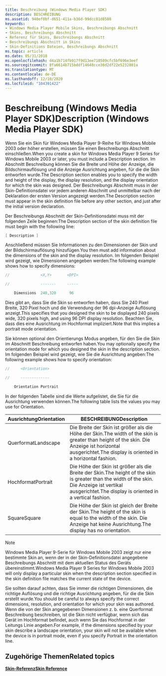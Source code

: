 ```yaml
---
title: Beschreibung (Windows Media Player SDK)
description: BESCHREIBUNG
ms.assetid: 940ef0bf-d651-411a-b36d-99dcc01d8508
keywords:
- Windows Media Player Mobile Skins, Beschreibungs Abschnitt
- Skins, Beschreibungs Abschnitt
- Referenz für Skins, Beschreibungs Abschnitt
- Beschreibungs Abschnitt in Skins
- Skin-Definitions Dateien, Beschreibungs Abschnitt
ms.topic: article
ms.date: 05/31/2018
ms.openlocfilehash: d4a1b714fb917f9d13ee710509cfc5bf696e3eef
ms.sourcegitcommit: 8fa6614b715bddf14648cce36d2df22e5232801a
ms.translationtype: MT
ms.contentlocale: de-DE
ms.lasthandoff: 12/10/2020
ms.locfileid: "104391422"
---
```

# <a name="description-windows-media-player-sdk"></a><span data-ttu-id="43a7a-108">Beschreibung (Windows Media Player SDK)</span><span class="sxs-lookup"><span data-stu-id="43a7a-108">Description (Windows Media Player SDK)</span></span>

<span data-ttu-id="43a7a-109">Wenn Sie ein Skin für Windows Media Player 9-Reihe für Windows Mobile 2003 oder höher erstellen, müssen Sie einen Beschreibungs Abschnitt einschließen.</span><span class="sxs-lookup"><span data-stu-id="43a7a-109">When you create a skin for Windows Media Player 9 Series for Windows Mobile 2003 or later, you must include a Description section.</span></span> <span data-ttu-id="43a7a-110">Im Abschnitt Beschreibung können Sie die Breite und Höhe der Anzeige, die Bildschirmauflösung und die Anzeige Ausrichtung angeben, für die die Skin entworfen wurde.</span><span class="sxs-lookup"><span data-stu-id="43a7a-110">The Description section enables you to specify the width and height of the display, the display resolution, and the display orientation for which the skin was designed.</span></span> <span data-ttu-id="43a7a-111">Der Beschreibungs Abschnitt muss in der Skin-Definitionsdatei vor jedem anderen Abschnitt und unmittelbar nach der Deklaration der ersten Version angezeigt werden.</span><span class="sxs-lookup"><span data-stu-id="43a7a-111">The Description section must appear in the skin definition file before any other section, and just after the initial version declaration.</span></span>

<span data-ttu-id="43a7a-112">Der Beschreibungs Abschnitt der Skin-Definitionsdatei muss mit der folgenden Zeile beginnen:</span><span class="sxs-lookup"><span data-stu-id="43a7a-112">The Description section of the skin definition file must begin with the following line:</span></span>


```C++
[ Description ]

```



<span data-ttu-id="43a7a-113">Anschließend müssen Sie Informationen zu den Dimensionen der Skin und der Bildschirmauflösung hinzufügen.</span><span class="sxs-lookup"><span data-stu-id="43a7a-113">You then must add information about the dimensions of the skin and the display resolution.</span></span> <span data-ttu-id="43a7a-114">Im folgenden Beispiel wird gezeigt, wie Dimensionen angegeben werden:</span><span class="sxs-lookup"><span data-stu-id="43a7a-114">The following example shows how to specify dimensions:</span></span>


```C++
//              <X,Y>       <DPI>

//              -------     -----

    Dimensions  240,320      96

```



<span data-ttu-id="43a7a-115">Dies gibt an, dass Sie die Skin so entworfen haben, dass Sie 240 Pixel Breite, 320 Pixel hoch und die Verwendung der 96 dpi-Anzeige Auflösung anzeigt.</span><span class="sxs-lookup"><span data-stu-id="43a7a-115">This specifies that you designed the skin to be displayed 240 pixels wide, 320 pixels high, and using 96 DPI display resolution.</span></span> <span data-ttu-id="43a7a-116">Beachten Sie, dass dies eine Ausrichtung im Hochformat impliziert.</span><span class="sxs-lookup"><span data-stu-id="43a7a-116">Note that this implies a portrait mode orientation.</span></span>

<span data-ttu-id="43a7a-117">Sie können optional den Orientierungs Modus angeben, für den Sie die Skin im Abschnitt Beschreibung entworfen haben.</span><span class="sxs-lookup"><span data-stu-id="43a7a-117">You may optionally specify the orientation mode for which you designed the skin in the description section.</span></span> <span data-ttu-id="43a7a-118">Im folgenden Beispiel wird gezeigt, wie Sie die Ausrichtung angeben:</span><span class="sxs-lookup"><span data-stu-id="43a7a-118">The following example shows how to specify orientation:</span></span>


```C++
//     <Orientation>

//     -------------

    Orientation Portrait

```



<span data-ttu-id="43a7a-119">In der folgenden Tabelle sind die Werte aufgelistet, die Sie für die Ausrichtung verwenden können.</span><span class="sxs-lookup"><span data-stu-id="43a7a-119">The following table lists the values you may use for Orientation.</span></span>



| <span data-ttu-id="43a7a-120">Ausrichtung</span><span class="sxs-lookup"><span data-stu-id="43a7a-120">Orientation</span></span> | <span data-ttu-id="43a7a-121">BESCHREIBUNG</span><span class="sxs-lookup"><span data-stu-id="43a7a-121">Description</span></span>                                                                                                  |
|-------------|--------------------------------------------------------------------------------------------------------------|
| <span data-ttu-id="43a7a-122">Querformat</span><span class="sxs-lookup"><span data-stu-id="43a7a-122">Landscape</span></span>   | <span data-ttu-id="43a7a-123">Die Breite der Skin ist größer als die Höhe der Skin.</span><span class="sxs-lookup"><span data-stu-id="43a7a-123">The width of the skin is greater than height of the skin.</span></span> <span data-ttu-id="43a7a-124">Die Anzeige ist horizontal ausgerichtet.</span><span class="sxs-lookup"><span data-stu-id="43a7a-124">The display is oriented in a horizontal fashion.</span></span>   |
| <span data-ttu-id="43a7a-125">Hochformat</span><span class="sxs-lookup"><span data-stu-id="43a7a-125">Portrait</span></span>    | <span data-ttu-id="43a7a-126">Die Höhe der Skin ist größer als die Breite der Skin.</span><span class="sxs-lookup"><span data-stu-id="43a7a-126">The height of the skin is greater than the width of the skin.</span></span> <span data-ttu-id="43a7a-127">Die Anzeige ist vertikal ausgerichtet.</span><span class="sxs-lookup"><span data-stu-id="43a7a-127">The display is oriented in a vertical fashion.</span></span> |
| <span data-ttu-id="43a7a-128">Square</span><span class="sxs-lookup"><span data-stu-id="43a7a-128">Square</span></span>      | <span data-ttu-id="43a7a-129">Die Höhe der Skin ist gleich der Breite der Skin.</span><span class="sxs-lookup"><span data-stu-id="43a7a-129">The height of the skin is equal to the width of the skin.</span></span> <span data-ttu-id="43a7a-130">Die Anzeige hat keine Ausrichtung.</span><span class="sxs-lookup"><span data-stu-id="43a7a-130">The display has no orientation.</span></span>                    |



 

> [!Note]  
> <span data-ttu-id="43a7a-131">Windows Media Player 9-Serie für Windows Mobile 2003 zeigt nur eine bestimmte Skin an, wenn der in der Skin-Definitionsdatei angegebene Beschreibungs Abschnitt mit dem aktuellen Status des Geräts übereinstimmt.</span><span class="sxs-lookup"><span data-stu-id="43a7a-131">Windows Media Player 9 Series for Windows Mobile 2003 will only display a particular skin when the description section specified in the skin definition file matches the current state of the device.</span></span>

 

<span data-ttu-id="43a7a-132">Sie sollten darauf achten, dass Sie immer die richtigen Dimensionen, die richtige Auflösung und die richtige Ausrichtung angeben, für die die Skin erstellt wurde.</span><span class="sxs-lookup"><span data-stu-id="43a7a-132">You should be careful to always specify the correct dimensions, resolution, and orientation for which your skin was authored.</span></span> <span data-ttu-id="43a7a-133">Wenn die von der Skin angegebenen Dimensionen z. b. eine Querformat Beschreibung beschreiben, ist die Skin nicht verfügbar, wenn sich das Gerät im Hochformat befindet, auch wenn Sie das Hochformat in der Leitungs Linie angeben.</span><span class="sxs-lookup"><span data-stu-id="43a7a-133">For example, if the dimensions specified by your skin describe a landscape orientation, your skin will not be available when the device is in portrait mode, even if you specify Portrait in the orientation line.</span></span>

## <a name="related-topics"></a><span data-ttu-id="43a7a-134">Zugehörige Themen</span><span class="sxs-lookup"><span data-stu-id="43a7a-134">Related topics</span></span>

<dl> <dt>

[<span data-ttu-id="43a7a-135">**Skin-Referenz**</span><span class="sxs-lookup"><span data-stu-id="43a7a-135">**Skin Reference**</span></span>](skin-reference.md)
</dt> </dl>

 

 




